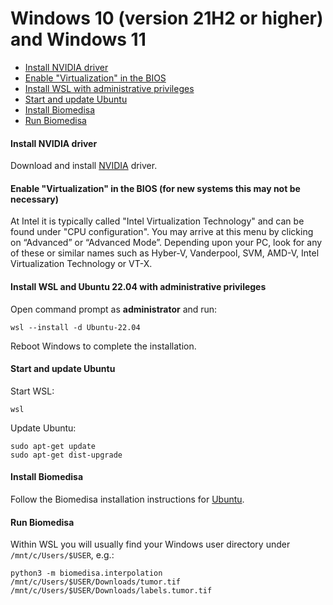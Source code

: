 # Windows 10 (version 21H2 or higher) and Windows 11

- [Install NVIDIA driver](#install-nvidia-driver)
- [Enable "Virtualization" in the BIOS](#enable-virtualization-in-the-bios)
- [Install WSL with administrative privileges](#install-wsl-2-with-administrative-privileges)
- [Start and update Ubuntu](#dstart-and-update-ubuntu)
- [Install Biomedisa](#install-biomedisa)
- [Run Biomedisa](#run-biomedisa)

#### Install NVIDIA driver
Download and install [NVIDIA](https://www.nvidia.com/Download/Find.aspx?lang=en-us) driver.

#### Enable "Virtualization" in the BIOS (for new systems this may not be necessary)
At Intel it is typically called "Intel Virtualization Technology" and can be found under "CPU configuration". You may arrive at this menu by clicking on “Advanced” or “Advanced Mode”. Depending upon your PC, look for any of these or similar names such as Hyber-V, Vanderpool, SVM, AMD-V, Intel Virtualization Technology or VT-X.

#### Install WSL and Ubuntu 22.04 with administrative privileges
Open command prompt as **administrator** and run:
```
wsl --install -d Ubuntu-22.04
```
Reboot Windows to complete the installation.

#### Start and update Ubuntu
Start WSL:
```
wsl
```
Update Ubuntu:
```
sudo apt-get update
sudo apt-get dist-upgrade
```

#### Install Biomedisa
Follow the Biomedisa installation instructions for [Ubuntu](https://github.com/biomedisa/biomedisa/#installation-command-line-based).


#### Run Biomedisa
Within WSL you will usually find your Windows user directory under `/mnt/c/Users/$USER`, e.g.:
```
python3 -m biomedisa.interpolation /mnt/c/Users/$USER/Downloads/tumor.tif /mnt/c/Users/$USER/Downloads/labels.tumor.tif

```

